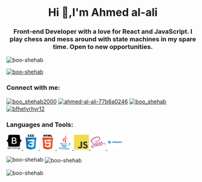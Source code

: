 <h1 align="center">Hi 👋,I'm Ahmed al-ali</h1>
<h3 align="center">Front-end Developer with a love for React and JavaScript. I play chess and mess around with state machines in my spare time. Open to new opportunities.</h3>

<p align="left"> <img src="https://komarev.com/ghpvc/?username=boo-shehab&label=Profile%20views&color=0e75b6&style=flat" alt="boo-shehab" /> </p>

<p align="left"> <a href="https://github.com/ryo-ma/github-profile-trophy"><img src="https://github-profile-trophy.vercel.app/?username=boo-shehab" alt="boo-shehab" /></a> </p>

<h3 align="left">Connect with me:</h3>
<p align="left">
<a href="https://twitter.com/boo_shehab2000" target="blank"><img align="center" src="https://raw.githubusercontent.com/rahuldkjain/github-profile-readme-generator/master/src/images/icons/Social/twitter.svg" alt="boo_shehab2000" height="30" width="40" /></a>
<a href="https://linkedin.com/in/ahmed-al-ali-77b6a0246" target="blank"><img align="center" src="https://raw.githubusercontent.com/rahuldkjain/github-profile-readme-generator/master/src/images/icons/Social/linked-in-alt.svg" alt="ahmed-al-ali-77b6a0246" height="30" width="40" /></a>
<a href="https://instagram.com/boo_shehab" target="blank"><img align="center" src="https://raw.githubusercontent.com/rahuldkjain/github-profile-readme-generator/master/src/images/icons/Social/instagram.svg" alt="boo_shehab" height="30" width="40" /></a>
<a href="https://www.leetcode.com/bfhetyrhyr12" target="blank"><img align="center" src="https://raw.githubusercontent.com/rahuldkjain/github-profile-readme-generator/master/src/images/icons/Social/leet-code.svg" alt="bfhetyrhyr12" height="30" width="40" /></a>
</p>

<h3 align="left">Languages and Tools:</h3>
<p align="left"> <a href="https://getbootstrap.com" target="_blank" rel="noreferrer"> <img src="https://raw.githubusercontent.com/devicons/devicon/master/icons/bootstrap/bootstrap-plain-wordmark.svg" alt="bootstrap" width="40" height="40"/> </a> <a href="https://www.w3schools.com/css/" target="_blank" rel="noreferrer"> <img src="https://raw.githubusercontent.com/devicons/devicon/master/icons/css3/css3-original-wordmark.svg" alt="css3" width="40" height="40"/> </a> <a href="https://www.w3.org/html/" target="_blank" rel="noreferrer"> <img src="https://raw.githubusercontent.com/devicons/devicon/master/icons/html5/html5-original-wordmark.svg" alt="html5" width="40" height="40"/> </a> <a href="https://www.java.com" target="_blank" rel="noreferrer"> <img src="https://raw.githubusercontent.com/devicons/devicon/master/icons/java/java-original.svg" alt="java" width="40" height="40"/> </a> <a href="https://developer.mozilla.org/en-US/docs/Web/JavaScript" target="_blank" rel="noreferrer"> <img src="https://raw.githubusercontent.com/devicons/devicon/master/icons/javascript/javascript-original.svg" alt="javascript" width="40" height="40"/> </a> <a href="https://sass-lang.com" target="_blank" rel="noreferrer"> <img src="https://raw.githubusercontent.com/devicons/devicon/master/icons/sass/sass-original.svg" alt="sass" width="40" height="40"/> </a> <a href="https://webpack.js.org" target="_blank" rel="noreferrer"> <img src="https://raw.githubusercontent.com/devicons/devicon/d00d0969292a6569d45b06d3f350f463a0107b0d/icons/webpack/webpack-original-wordmark.svg" alt="webpack" width="40" height="40"/> </a> </p>

<p><img align="left" src="https://github-readme-stats.vercel.app/api/top-langs?username=boo-shehab&show_icons=true&locale=en&layout=compact" alt="boo-shehab" /></p>

<p>&nbsp;<img align="center" src="https://github-readme-stats.vercel.app/api?username=boo-shehab&show_icons=true&locale=en" alt="boo-shehab" /></p>

<p><img align="center" src="https://github-readme-streak-stats.herokuapp.com/?user=boo-shehab&" alt="boo-shehab" /></p>
